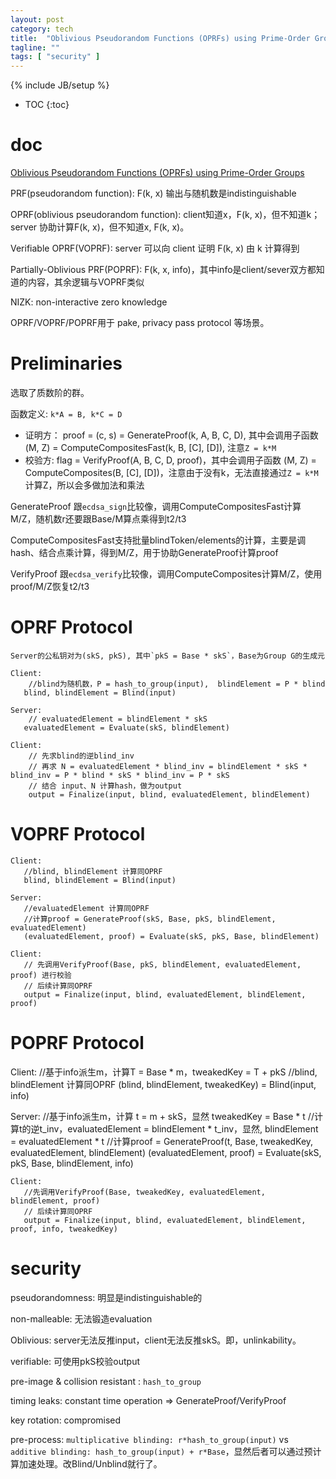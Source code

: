 ```yaml
---
layout: post
category: tech
title:  "Oblivious Pseudorandom Functions (OPRFs) using Prime-Order Groups"
tagline: ""
tags: [ "security" ] 
---
```

{% include JB/setup %}

* TOC
{:toc}

# doc

[Oblivious Pseudorandom Functions (OPRFs) using Prime-Order Groups](https://datatracker.ietf.org/doc/draft-irtf-cfrg-voprf)

PRF(pseudorandom function): F(k, x) 输出与随机数是indistinguishable

OPRF(oblivious pseudorandom function): client知道x，F(k, x)，但不知道k；server 协助计算F(k, x)，但不知道x, F(k, x)。

Verifiable OPRF(VOPRF): server 可以向 client 证明 F(k, x) 由 k 计算得到

Partially-Oblivious PRF(POPRF): F(k, x, info)，其中info是client/sever双方都知道的内容，其余逻辑与VOPRF类似

NIZK: non-interactive zero knowledge

OPRF/VOPRF/POPRF用于 pake, privacy pass protocol 等场景。

# Preliminaries

选取了质数阶的群。

函数定义: `k*A = B, k*C = D`
- 证明方： proof = (c, s) = GenerateProof(k, A, B, C, D),  其中会调用子函数 (M, Z) = ComputeCompositesFast(k, B, [C], [D]), 注意`Z = k*M`
- 校验方:  flag = VerifyProof(A, B, C, D, proof)，其中会调用子函数 (M, Z) = ComputeComposites(B, [C], [D])，注意由于没有k，无法直接通过`Z = k*M`计算Z，所以会多做加法和乘法

GenerateProof 跟`ecdsa_sign`比较像，调用ComputeCompositesFast计算M/Z，随机数r还要跟Base/M算点乘得到t2/t3

ComputeCompositesFast支持批量blindToken/elements的计算，主要是调hash、结合点乘计算，得到M/Z，用于协助GenerateProof计算proof

VerifyProof 跟`ecdsa_verify`比较像，调用ComputeComposites计算M/Z，使用proof/M/Z恢复t2/t3


# OPRF Protocol

    Server的公私钥对为(skS, pkS), 其中`pkS = Base * skS`，Base为Group G的生成元

    Client:
        //blind为随机数，P = hash_to_group(input),  blindElement = P * blind
       blind, blindElement = Blind(input) 

    Server:
        // evaluatedElement = blindElement * skS
       evaluatedElement = Evaluate(skS, blindElement)  

    Client:
        // 先求blind的逆blind_inv
        // 再求 N = evaluatedElement * blind_inv = blindElement * skS * blind_inv = P * blind * skS * blind_inv = P * skS
        // 结合 input、N 计算hash，做为output
        output = Finalize(input, blind, evaluatedElement, blindElement) 

#  VOPRF Protocol

    Client:
       //blind, blindElement 计算同OPRF
       blind, blindElement = Blind(input) 

    Server:
       //evaluatedElement 计算同OPRF
       //计算proof = GenerateProof(skS, Base, pkS, blindElement, evaluatedElement)
       (evaluatedElement, proof) = Evaluate(skS, pkS, Base, blindElement)  

    Client:
       // 先调用VerifyProof(Base, pkS, blindElement, evaluatedElement, proof) 进行校验
       // 后续计算同OPRF
       output = Finalize(input, blind, evaluatedElement, blindElement, proof)

# POPRF Protocol
    
   Client: 
       //基于info派生m，计算T = Base * m，tweakedKey = T + pkS
       //blind, blindElement 计算同OPRF
       (blind, blindElement, tweakedKey) = Blind(input, info)
    
   Server:
       //基于info派生m，计算 t = m + skS，显然 tweakedKey = Base * t
       //计算t的逆t_inv，evaluatedElement = blindElement * t_inv，显然, blindElement = evaluatedElement * t
       //计算proof = GenerateProof(t, Base, tweakedKey, evaluatedElement, blindElement)
       (evaluatedElement, proof) = Evaluate(skS, pkS, Base, blindElement, info)

    Client:
       //先调用VerifyProof(Base, tweakedKey, evaluatedElement, blindElement, proof)
       // 后续计算同OPRF
       output = Finalize(input, blind, evaluatedElement, blindElement, proof, info, tweakedKey)

# security

pseudorandomness: 明显是indistinguishable的

non-malleable: 无法锻造evaluation

Oblivious: server无法反推input，client无法反推skS。即，unlinkability。

verifiable: 可使用pkS校验output

pre-image & collision resistant : `hash_to_group`

timing leaks: constant time operation => GenerateProof/VerifyProof

key rotation: compromised

pre-process: `multiplicative blinding: r*hash_to_group(input)`  vs  ` additive blinding: hash_to_group(input) + r*Base`，显然后者可以通过预计算加速处理。改Blind/Unblind就行了。
